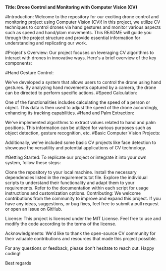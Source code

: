 **Title: Drone Control and Monitoring with Computer Vision (CV)**

#Introduction:
Welcome to the repository for our exciting drone control and monitoring project using Computer Vision (CV)! In this project, we utilize CV techniques to control drones via hand gestures and monitor various aspects such as speed and hand/plam movements. This README will guide you through the project structure and provide essential information for understanding and replicating our work.

#Project's Overview:
Our project focuses on leveraging CV algorithms to interact with drones in innovative ways. Here's a brief overview of the key components:

#Hand Gesture Control:

We've developed a system that allows users to control the drone using hand gestures. By analyzing hand movements captured by a camera, the drone can be directed to perform specific actions.
#Speed Calculation:

One of the functionalities includes calculating the speed of a person or object. This data is then used to adjust the speed of the drone accordingly, enhancing its tracking capabilities.
#Hand and Palm Extraction:

We've implemented algorithms to extract values related to hand and palm positions. This information can be utilized for various purposes such as object detection, gesture recognition, etc.
#Basic Computer Vision Projects:

Additionally, we've included some basic CV projects like face detection to showcase the versatility and potential applications of CV technology.


#Getting Started:
To replicate our project or integrate it into your own system, follow these steps:

Clone the repository to your local machine.
Install the necessary dependencies listed in the requirements.txt file.
Explore the individual scripts to understand their functionality and adapt them to your requirements.
Refer to the documentation within each script for usage instructions and customization options.
Contributing:
We welcome contributions from the community to improve and expand this project. If you have any ideas, suggestions, or bug fixes, feel free to submit a pull request or open an issue on GitHub.

License:
This project is licensed under the MIT License. Feel free to use and modify the code according to the terms of the license.

Acknowledgments:
We'd like to thank the open-source CV community for their valuable contributions and resources that made this project possible.

For any questions or feedback, please don't hesitate to reach out. Happy coding!

Best regards
